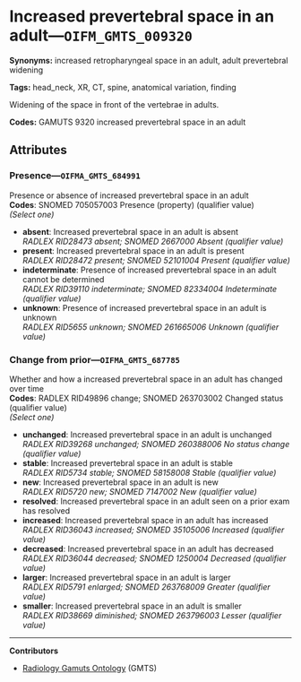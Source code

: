 # Increased prevertebral space in an adult—`OIFM_GMTS_009320`

**Synonyms:** increased retropharyngeal space in an adult, adult prevertebral widening

**Tags:** head_neck, XR, CT, spine, anatomical variation, finding

Widening of the space in front of the vertebrae in adults.

**Codes:** GAMUTS 9320 increased prevertebral space in an adult

## Attributes

### Presence—`OIFMA_GMTS_684991`

Presence or absence of increased prevertebral space in an adult  
**Codes**: SNOMED 705057003 Presence (property) (qualifier value)  
*(Select one)*

- **absent**: Increased prevertebral space in an adult is absent  
_RADLEX RID28473 absent; SNOMED 2667000 Absent (qualifier value)_
- **present**: Increased prevertebral space in an adult is present  
_RADLEX RID28472 present; SNOMED 52101004 Present (qualifier value)_
- **indeterminate**: Presence of increased prevertebral space in an adult cannot be determined  
_RADLEX RID39110 indeterminate; SNOMED 82334004 Indeterminate (qualifier value)_
- **unknown**: Presence of increased prevertebral space in an adult is unknown  
_RADLEX RID5655 unknown; SNOMED 261665006 Unknown (qualifier value)_

### Change from prior—`OIFMA_GMTS_687785`

Whether and how a increased prevertebral space in an adult has changed over time  
**Codes**: RADLEX RID49896 change; SNOMED 263703002 Changed status (qualifier value)  
*(Select one)*

- **unchanged**: Increased prevertebral space in an adult is unchanged  
_RADLEX RID39268 unchanged; SNOMED 260388006 No status change (qualifier value)_
- **stable**: Increased prevertebral space in an adult is stable  
_RADLEX RID5734 stable; SNOMED 58158008 Stable (qualifier value)_
- **new**: Increased prevertebral space in an adult is new  
_RADLEX RID5720 new; SNOMED 7147002 New (qualifier value)_
- **resolved**: Increased prevertebral space in an adult seen on a prior exam has resolved  
- **increased**: Increased prevertebral space in an adult has increased  
_RADLEX RID36043 increased; SNOMED 35105006 Increased (qualifier value)_
- **decreased**: Increased prevertebral space in an adult has decreased  
_RADLEX RID36044 decreased; SNOMED 1250004 Decreased (qualifier value)_
- **larger**: Increased prevertebral space in an adult is larger  
_RADLEX RID5791 enlarged; SNOMED 263768009 Greater (qualifier value)_
- **smaller**: Increased prevertebral space in an adult is smaller  
_RADLEX RID38669 diminished; SNOMED 263796003 Lesser (qualifier value)_

---

**Contributors**

- [Radiology Gamuts Ontology](https://gamuts.net/) (GMTS)